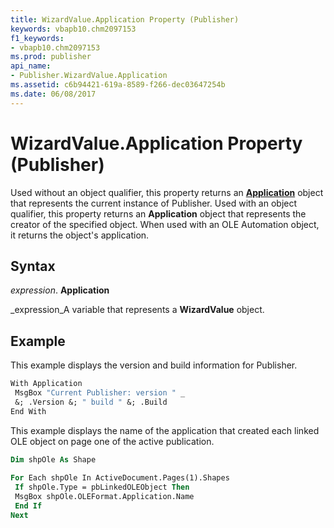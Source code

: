 ```yaml
---
title: WizardValue.Application Property (Publisher)
keywords: vbapb10.chm2097153
f1_keywords:
- vbapb10.chm2097153
ms.prod: publisher
api_name:
- Publisher.WizardValue.Application
ms.assetid: c6b94421-619a-8589-f266-dec03647254b
ms.date: 06/08/2017
---
```



# WizardValue.Application Property (Publisher)

Used without an object qualifier, this property returns an  **[Application](Publisher.Application.md)** object that represents the current instance of Publisher. Used with an object qualifier, this property returns an  **Application** object that represents the creator of the specified object. When used with an OLE Automation object, it returns the object's application.


## Syntax

 _expression_. **Application**

 _expression_A variable that represents a  **WizardValue** object.


## Example

This example displays the version and build information for Publisher.


```vb
With Application 
 MsgBox "Current Publisher: version " _ 
 &; .Version &; " build " &; .Build 
End With
```

This example displays the name of the application that created each linked OLE object on page one of the active publication.




```vb
Dim shpOle As Shape 
 
For Each shpOle In ActiveDocument.Pages(1).Shapes 
 If shpOle.Type = pbLinkedOLEObject Then 
 MsgBox shpOle.OLEFormat.Application.Name 
 End If 
Next
```


